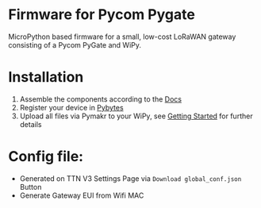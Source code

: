 # Firmware for Pycom Pygate
MicroPython based firmware for a small, low-cost LoRaWAN gateway consisting of a Pycom PyGate and WiPy.

# Installation
1. Assemble the components according to the [Docs](https://docs.pycom.io/tutorials/expansionboards/pygate/)
2. Register your device in [Pybytes](https://docs.pycom.io/pybytes/gettingstarted/)
3. Upload all files via Pymakr to your WiPy, see [Getting Started](https://docs.pycom.io/tutorials/expansionboards/pygate/) for further details

# Config file:
- Generated on TTN V3 Settings Page via `Download global_conf.json` Button
- Generate Gateway EUI from Wifi MAC
